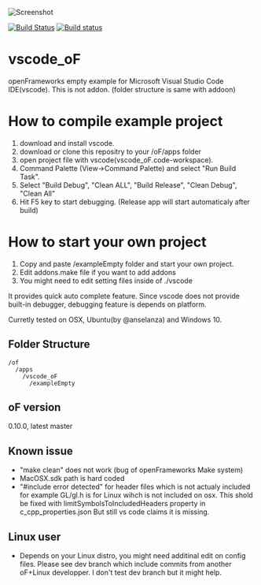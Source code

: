 ![Screenshot](ss.png)

[![Build Status](https://travis-ci.org/hiroMTB/vscode_oF.svg?branch=master)](https://travis-ci.org/hiroMTB/vscode_oF)
[![Build status](https://ci.appveyor.com/api/projects/status/gp66lfcygw2mtnld/branch/master?svg=true)](https://ci.appveyor.com/project/hiroMTB/vscode-of/branch/master)

# vscode_oF
openFrameworks empty example for Microsoft Visual Studio Code IDE(vscode).
This is not addon. (folder structure is same with addoon)

# How to compile example project
1. download and install vscode.
2. download or clone this repositry to your /oF/apps folder
2. open project file with vscode(vscode_oF.code-workspace).
3. Command Palette (View->Command Palette) and select "Run Build Task".
4. Select "Build Debug", "Clean ALL", "Build Release", "Clean Debug", "Clean All"
5. Hit F5 key to start debugging. (Release app will start automaticaly after build)

# How to start your own project
1. Copy and paste /exampleEmpty folder and start your own project.
2. Edit addons.make file if you want to add addons
3. You might need to edit setting files inside of ./vscode

It provides quick auto complete feature.
Since vscode does not provide built-in debugger, debugging feature is depends on platform.

Curretly tested on OSX, Ubuntu(by @anselanza) and Windows 10.


## 
## Folder Structure
```
/of
  /apps
    /vscode_oF
      /exampleEmpty
```

## oF version
0.10.0, latest master

## Known issue
+ "make clean" does not work (bug of openFrameworks Make system)
+ MacOSX.sdk path is hard coded
+ "#include error detected" for header files which is not actualy included
    for example GL/gl.h is for Linux wihch is not included on osx. This shold be fixed with limitSymbolsToIncludedHeaders property in c_cpp_properties.json
    But still vs code claims it is missing.

## Linux user
+ Depends on your Linux distro, you might need additinal edit on config files. Please see dev branch which include commits from another oF+Linux developper. I don't test dev branch but it might help. 
